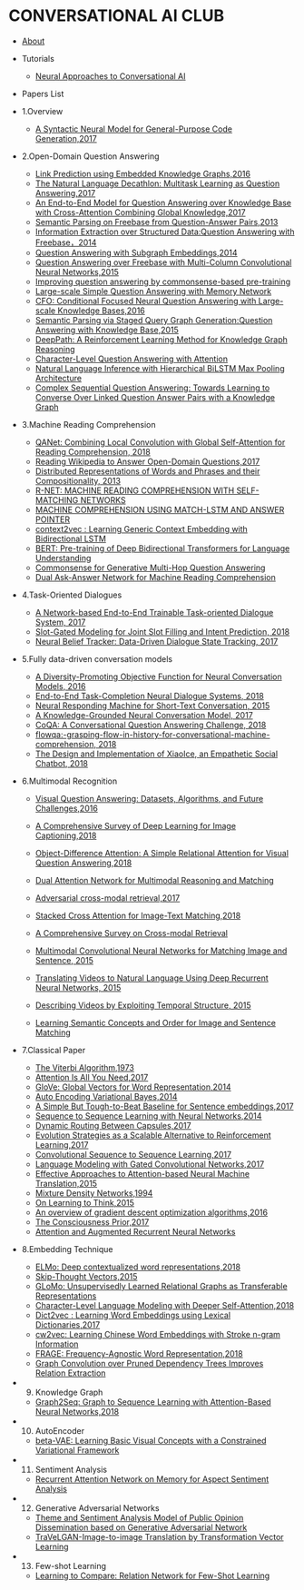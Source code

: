 <!-- docs/_sidebar.md -->

# CONVERSATIONAL AI CLUB

- [About](about.md)

- Tutorials
  - [Neural Approaches to Conversational AI](tutorials/neural-approaches-to-conversational-ai.md)

- Papers List
<!--NOTE:有序列表的一级列表“1.“后不能有空格-->
  - 1.Overview
    - [A Syntactic Neural Model for General-Purpose Code Generation,2017](a-syntactic-neural-model-for-general-purpose-code-generation-2017.md)
  
  - 2.Open-Domain Question Answering
    - [Link Prediction using Embedded Knowledge Graphs,2016](papers/link-prediction-using-embedded-knowledge-graphs-2016.md)  
    - [The Natural Language Decathlon: Multitask Learning as Question Answering,2017](papers/the-natural-language-decathlon-multitask-learning-as-question-answering-2018.md)
    - [An End-to-End Model for Question Answering over Knowledge Base with Cross-Attention Combining Global Knowledge,2017](papers/an-end-to-end-model-for-question-answering-over-knowledge-base-with-cross-attention-combining-global-knowledge.md)
    - [Semantic Parsing on Freebase from Question-Answer Pairs,2013](papers/semantic-parsing-on-freebase-from-question-answer-pairs-2013.md)
    - [Information Extraction over Structured Data:Question Answering with Freebase，2014](papers/information-extraction-over-structured-data-question-answering-with-freebase-2014.md)
    - [Question Answering with Subgraph Embeddings,2014](papers/question-answering-with-subgraph-embeddings-2014.md)
    - [Question Answering over Freebase with Multi-Column Convolutional Neural Networks,2015](papers/question-answering-over-freebase-with-multi-column-convolutional-neural-networks-2015.md)
    - [Improving question answering by commonsense-based pre-training](papers/improving-question-answering-by-commonsense-based-pre-training-2018.md)
    - [Large-scale Simple Question Answering with Memory Network](papers/large-scale-simple-question-answering-with-memory-network-2015.md)
    - [CFO: Conditional Focused Neural Question Answering with Large-scale Knowledge Bases,2016](papers/cfo-conditional-focused-neural-question-answering-with-large-scale-knowledge-bases-2015.md)
    - [Semantic Parsing via Staged Query Graph Generation:Question Answering with Knowledge Base,2015](papers/semantic-parsing-via-staged-query-graph-generation-question-answering-with-knowledge-base-2015.md)
    - [DeepPath: A Reinforcement Learning Method for Knowledge Graph Reasoning](papers/deeppath-a-reinforcement-learning-method-for-knowledge-graph-reasoning-2018.md)
    - [Character-Level Question Answering with Attention](papers/character-level-question-answering-with-attention.md)
    - [Natural Language Inference with Hierarchical BiLSTM Max Pooling Architecture](papers/natural-language-inference-with-hierarchical-bilstm-max-pooling-architecture-2018.md)
    - [Complex Sequential Question Answering: Towards Learning to Converse Over Linked Question Answer Pairs with a Knowledge Graph](papers/complex-sequential-question-answering-towards-learning-to-converse-over-linked-question-answer-pairs-with-a-knowledge-graph-2018.md)
    
  - 3.Machine Reading Comprehension
    - [QANet: Combining Local Convolution with Global Self-Attention for Reading Comprehension, 2018](papers/qanet-combining-local-convolution-with-global-self-attention-for-reading-comprehension-2018.md)
    - [Reading Wikipedia to Answer Open-Domain Questions,2017](papers/reading-wikipedia-to-answer-open-domain-questions-2017.md)
    - [Distributed Representations of Words and Phrases and their Compositionality, 2013](papers/distributed-representations-of-words-and-phrases-2013.md)
    - [R-NET: MACHINE READING COMPREHENSION WITH SELF-MATCHING NETWORKS](papers/r-net-machine-reading-comprehension-with-self-matching-networks-2017.md)
    - [MACHINE COMPREHENSION USING MATCH-LSTM AND ANSWER POINTER](papers/machine-comprehension-using-match-lstm-and-answer-pointer-2016.md)
    - [context2vec : Learning Generic Context Embedding with Bidirectional LSTM](papers/context2vec-learning-generic-context-embedding-with-bidirectional-LSTM.md)
    - [BERT: Pre-training of Deep Bidirectional Transformers for Language Understanding](papers/bert-pre-training-of-deep-bidirectional-transformers-for-language-understanding.md)
    - [Commonsense for Generative Multi-Hop Question Answering](papers/commonsense-for-generative-multi-hop-question-answering-2018.md.md)
    - [Dual Ask-Answer Network for Machine Reading Comprehension](papers/dual-ask-answer-network-for-machine-reading-comprehension.md)

  - 4.Task-Oriented Dialogues
    - [A Network-based End-to-End Trainable Task-oriented Dialogue System, 2017](papers/a-network-based-end-to-end-trainable-task-oriented-dialogue-system-2017.md)
    - [Slot-Gated Modeling for Joint Slot Filling and Intent Prediction, 2018](/papers/slot-gated-modeling-for-joint-slot-filling-and-intent-prediction-2018.md)
    - [Neural Belief Tracker: Data-Driven Dialogue State Tracking, 2017](papers/neural-belief-tracker-data-driven-dialogue-state-tracking-2017.md)

  - 5.Fully data-driven conversation models
    - [A Diversity-Promoting Objective Function for Neural Conversation Models, 2016](papers/a-diversity-promoting-objective-function-for-neural-conversational-models-2016.md)
    - [End-to-End Task-Completion Neural Dialogue Systems, 2018](papers/end-to-end-task-completion-neural-dialogue-systems-2018.md) 
    - [Neural Responding Machine for Short-Text Conversation, 2015](papers/neural-responding-machine-for-short-text-conversation-2015.md)
    - [A Knowledge-Grounded Neural Conversation Model, 2017](papers/a-knowledge-grounded-neural-conversation-model-2017.md)
    - [CoQA: A Conversational Question Answering Challenge, 2018](papers/coqa-a-conversational-question-answering-challenge-2018.md)
    - [flowqa:-grasping-flow-in-history-for-conversational-machine-comprehension, 2018](papers/flowqa--grasping-flow-in-history-for-conversational-machine-comprehension-2018.md)
    - [The Design and Implementation of XiaoIce, an Empathetic Social Chatbot, 2018](papers/the-design-and-implementation-of-xiaoice-an-empathetic-social-chatbot.md)

  - 6.Multimodal Recognition
    - [Visual Question Answering: Datasets, Algorithms, and Future Challenges,2016](papers/visual-question-answering-2016.md)
    - [A Comprehensive Survey of Deep Learning for Image Captioning,2018](papers/a-comprehensive-survey-of-deep-learning-for-image-captioning.md)
    - [Object-Difference Attention: A Simple Relational Attention for Visual Question Answering,2018](papers/object-difference-attention-a-simple-relational-attention-for-VQA.md)
    - [Dual Attention Network for Multimodal Reasoning and Matching](papers/dual_attention_network_for_multimodal_reasoning_and_matching.md)
    - [Adversarial cross-modal retrieval,2017](papers/adversarial_cross-modal_Retrieval-2017.md)
    - [Stacked Cross Attention for Image-Text Matching,2018](papers/stacked-cross-attention-for-image-text-matching-2018.md)
    - [A Comprehensive Survey on Cross-modal Retrieval](papers/a-comprehensive-survey-on-cross-retrieval.md)
    - [Multimodal Convolutional Neural Networks for Matching Image and Sentence, 2015](papers/multimodal-convolutional-neural-networks-for-matching-image-and-sentence-2015.md)
    - [Translating Videos to Natural Language Using Deep Recurrent Neural Networks, 2015](papers/translating-videos-to-natural-language-using-deep-recurrent-neural-networks-2015.md)
    - [Describing Videos by Exploiting Temporal Structure, 2015](papers/describiing-videos-by-exploiting-temporal-structure-2015.md)

    - [Learning Semantic Concepts and Order for Image and Sentence Matching](papers/learning-semantic-concepts-and-order-for-image-and-sentence-matching-2018.md)
  - 7.Classical Paper
    - [The Viterbi Algorithm,1973](papers/the-viterbi-algorithm-1973.md)
    - [Attention Is All You Need,2017](papers/attention-is-all-you-need-2017.md)
    - [GloVe: Global Vectors for Word Representation,2014](papers/glove-global-vectors-for-word-representation-2014.md)
    - [Auto Encoding Variational Bayes,2014](papers/auto-encoding-variational-bayes-2013.md)
    - [A Simple But Tough-to-Beat Baseline for Sentence embeddings,2017](papers/a-simple-but-tough-to-beat-baseline-for-sentence-embeddings-2017.md)
    - [Sequence to Sequence Learning with Neural Networks,2014](papers/sequence-to-sequence-searning-with-neural-networks-2014.md)
    - [Dynamic Routing Between Capsules,2017](papers/dynamic-routing-between-capsules-2017.md)
    - [Evolution Strategies as a Scalable Alternative to Reinforcement Learning,2017](papers/evolution-strategies-as-a-scalable-alternative-to-reinforcement-learning-2017.md)
    - [Convolutional Sequence to Sequence Learning,2017](papers/convolutional-sequence-to-sequence-learning-2017.md) 
    - [Language Modeling with Gated Convolutional Networks,2017](papers/language-modeling-with-gated-convolutional-networks-2017.md)
    - [Effective Approaches to Attention-based Neural Machine Translation,2015](papers/effective-approaches-to-attention-based-neural-machine-translation-2015)
    - [Mixture Density Networks,1994](papers/mixture-density-networks-1994.md)
    - [On Learning to Think,2015](papers/on-learning-to-think-2015.md)
    - [An overview of gradient descent optimization algorithms,2016](papers/overview-of-gradient-descent-optimization-algorithms-2016.md)
    - [The Consciousness Prior,2017](papers/the-consciousness-prior-2017.md)
    - [Attention and Augmented Recurrent Neural Networks](attention-and-augmented-recurrent-neural-networks-2016.md)

  - 8.Embedding Technique
    - [ELMo: Deep contextualized word representations,2018](papers/elmo-deep-contextualized-word-representations-2017.md)
    - [Skip-Thought Vectors,2015](papers/skip-thought-vectors-2015.md)
    - [GLoMo: Unsupervisedly Learned Relational Graphs as Transferable Representations](papers/glomo-unsupervisedly-learned-relational-graphs-as-transferable-representations.md)
    - [Character-Level Language Modeling with Deeper Self-Attention,2018](papers/character-level-language-modeling-with-deeper-self-attention-2018.md)
    - [Dict2vec : Learning Word Embeddings using Lexical Dictionaries,2017](papers/dict2vec-learning-word-embeddings-using-lexical-dictionaries-2017.md)
    - [cw2vec: Learning Chinese Word Embeddings with Stroke n-gram Information](papers/cw2vec-learning-chinese-word-embeddings-with-stroke-n-gram-information-2018.md)
    - [FRAGE: Frequency-Agnostic Word Representation,2018](papers/FRAGE-frequency-agnostic-word-representation-2018.md)
    - [Graph Convolution over Pruned Dependency Trees Improves Relation Extraction](papers/graph-convolution-over-pruned-dependency-trees-improves-relation-extraction.md)

  - 9. Knowledge Graph
    - [Graph2Seq: Graph to Sequence Learning with Attention-Based Neural Networks,2018](papers/graph2seq-graph-to-sequence-learning-with-attention-based-neural-networks-2018.md)

  - 10. AutoEncoder
    - [beta-VAE: Learning Basic Visual Concepts with a Constrained Variational Framework](papers/beta-vae-learning-basic-visual-concepts-with-a-constrained-variational-framework.md)

  - 11. Sentiment Analysis
    - [Recurrent Attention Network on Memory for Aspect Sentiment Analysis](papers/recurrent-attention-network-on-memory-for-aspect-sentiment-analysis-2017.md)
  
  - 12. Generative Adversarial Networks 
    - [Theme and Sentiment Analysis Model of Public Opinion Dissemination based on Generative Adversarial Network](papers/theme-and-sentiment-analysis-model-of-public-opintion-dissemination-based-on-gan-2017.md)
    - [TraVeLGAN-Image-to-image Translation by Transformation Vector Learning](papers/travelgan-image-to-image-translation-by-transformation-vector-learning-2019.md)

  - 13. Few-shot Learning
    - [Learning to Compare: Relation Network for Few-Shot Learning](papers/learning-to-compare-relation-network-for-few-shot-learning-2018.md)
